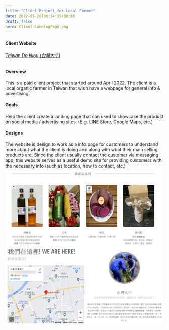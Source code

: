 ```yaml
---
title: "Client Project for Local Farmer"
date: 2022-05-26T08:34:15+08:00
draft: false
hero: Client-LandingPage.png
---
```

#### Client Website
###### [Taiwan Da Niou (台灣大牛)](https://taiwandaniou.netlify.app)

#### Overview
This is a paid client project that started around April 2022.
The client is a local organic farmer in Taiwan that wish have a webpage for general info & advertising.

#### Goals
Help the client create a landing page that can used to showcase the product on social media / advertising sites. (E.g. LINE Store, Google Maps, etc.)

#### Designs
The website is design to work as a info page for customers to understand more about what the client is doing and along with what their main selling products are. Since the client usually contact the customer via messaging app, this website serves as a useful demo site for providing customers with the necessary info (such as location, how to contact, etc.)
![Client Site](ClientWebsite-Showcase.jpg)



